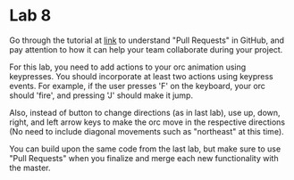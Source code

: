 Lab 8
===

Go through the tutorial at [link](https://yangsu.github.io/pull-request-tutorial/) to understand "Pull Requests" in GitHub, and pay attention to how it can help your team collaborate during your project.

For this lab, you need to add actions to your orc animation using keypresses. You should incorporate at least two actions using keypress events. For example, if the user presses 'F' on the keyboard, your orc should 'fire', and pressing 'J' should make it jump.

Also, instead of button to change directions (as in last lab), use up, down, right, and left arrow keys to make the orc move in the respective directions (No need to include diagonal movements such as "northeast" at this time).

You can build upon the same code from the last lab, but make sure to use "Pull Requests" when you finalize and merge each new functionality with the master.